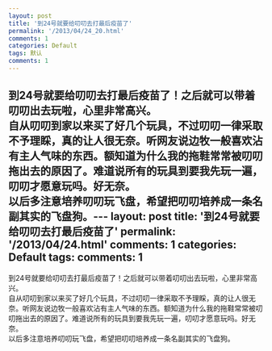 ```yaml
---
layout: post
title: '到24号就要给叨叨去打最后疫苗了'
permalink: '/2013/04/24_20.html'
comments: 1
categories: Default
tags: 默认
comments: 1
---
```

到24号就要给叨叨去打最后疫苗了！之后就可以带着叨叨出去玩啦，心里非常高兴。  
自从叨叨到家以来买了好几个玩具，不过叨叨一律采取不予理睬，真的让人很无奈。听网友说边牧一般喜欢沾有主人气味的东西。额知道为什么我的拖鞋常常被叨叨拖出去的原因了。难道说所有的玩具到要我先玩一遍，叨叨才愿意玩吗。好无奈。  
以后多注意培养叨叨玩飞盘，希望把叨叨培养成一条名副其实的飞盘狗。---
layout: post
title: '到24号就要给叨叨去打最后疫苗了'
permalink: '/2013/04/24.html'
comments: 1
categories: Default
tags: 
comments: 1
---
到24号就要给叨叨去打最后疫苗了！之后就可以带着叨叨出去玩啦，心里非常高兴。  
自从叨叨到家以来买了好几个玩具，不过叨叨一律采取不予理睬，真的让人很无奈。听网友说边牧一般喜欢沾有主人气味的东西。额知道为什么我的拖鞋常常被叨叨拖出去的原因了。难道说所有的玩具到要我先玩一遍，叨叨才愿意玩吗。好无奈。  
以后多注意培养叨叨玩飞盘，希望把叨叨培养成一条名副其实的飞盘狗。